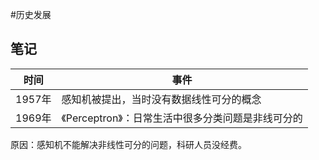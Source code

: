 
#历史发展

## 笔记
| 时间   | 事件                                               |
| ------ | -------------------------------------------------- |
| 1957年 | 感知机被提出，当时没有数据线性可分的概念           |
| 1969年 | 《Perceptron》：日常生活中很多分类问题是非线可分的 |

原因：感知机不能解决非线性可分的问题，科研人员没经费。
